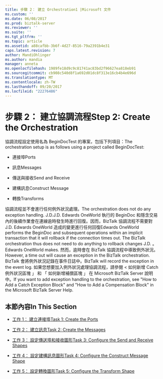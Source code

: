 ```yaml
---
title: 步驟 2： 建立 Orchestration1 |Microsoft 文件
ms.custom: ''
ms.date: 06/08/2017
ms.prod: biztalk-server
ms.reviewer: ''
ms.suite: ''
ms.tgt_pltfrm: ''
ms.topic: article
ms.assetid: a88cafbb-3b6f-4d27-8516-79a2391b4e31
caps.latest.revision: 7
author: MandiOhlinger
ms.author: mandia
manager: anneta
ms.openlocfilehash: 1989fe18d9c9c81741ac83bd2f96627ea818eb91
ms.sourcegitcommit: cb908c540d8f1a692d01dc8f313e16cb4b4e696d
ms.translationtype: MT
ms.contentlocale: zh-TW
ms.lasthandoff: 09/20/2017
ms.locfileid: "22276486"
---
```

# <a name="step-2-create-the-orchestration"></a><span data-ttu-id="a53a7-102">步驟 2： 建立協調流程</span><span class="sxs-lookup"><span data-stu-id="a53a7-102">Step 2: Create the Orchestration</span></span>
<span data-ttu-id="a53a7-103">協調流程設定使用名為 BeginDocTest 的專案，包括下列項目：</span><span class="sxs-lookup"><span data-stu-id="a53a7-103">The orchestration setup is as follows using a project called BeginDocTest:</span></span>  
  
-   <span data-ttu-id="a53a7-104">連接埠</span><span class="sxs-lookup"><span data-stu-id="a53a7-104">Ports</span></span>  
  
-   <span data-ttu-id="a53a7-105">訊息</span><span class="sxs-lookup"><span data-stu-id="a53a7-105">Messages</span></span>  
  
-   <span data-ttu-id="a53a7-106">傳送與接收</span><span class="sxs-lookup"><span data-stu-id="a53a7-106">Send and Receive</span></span>  
  
-   <span data-ttu-id="a53a7-107">建構訊息</span><span class="sxs-lookup"><span data-stu-id="a53a7-107">Construct Message</span></span>  
  
-   <span data-ttu-id="a53a7-108">轉換</span><span class="sxs-lookup"><span data-stu-id="a53a7-108">Transforms</span></span>  
  
 <span data-ttu-id="a53a7-109">協調流程並不會進行任何例外狀況處理。</span><span class="sxs-lookup"><span data-stu-id="a53a7-109">The orchestration does not do any exception handling.</span></span> <span data-ttu-id="a53a7-110">J.D.</span><span class="sxs-lookup"><span data-stu-id="a53a7-110">J.D.</span></span> <span data-ttu-id="a53a7-111">Edwards OneWorld 執行的 BeginDoc 和隱含交易內的後續作業會在連線逾時發生時進行回復。因而，BizTalk 協調流程不需要對 J.D. Edwards OneWorld 造成的變更進行任何回復</span><span class="sxs-lookup"><span data-stu-id="a53a7-111">Edwards OneWorld performs the BeginDoc and subsequent operations within an implicit transaction that it will rollback if the connection times out. The BizTalk orchestration thus does not need to do anything to rollback changes J.D.</span></span> <span data-ttu-id="a53a7-112">。</span><span class="sxs-lookup"><span data-stu-id="a53a7-112">Edwards OneWorld makes.</span></span> <span data-ttu-id="a53a7-113">然而，逾時會在 BizTalk 協調流程中導致例外狀況。</span><span class="sxs-lookup"><span data-stu-id="a53a7-113">However, a time out will cause an exception in the BizTalk orchestration.</span></span> <span data-ttu-id="a53a7-114">BizTalk 會將例外狀況記錄在事件日誌中。</span><span class="sxs-lookup"><span data-stu-id="a53a7-114">BizTalk will record the exception in the event log.</span></span> <span data-ttu-id="a53a7-115">如果您想要加入例外狀況處理協調流程，請參閱 < 如何新增 Catch 例外狀況區塊 」 和 「 如何新增補償區塊 」 在 Microsoft BizTalk Server 說明中。</span><span class="sxs-lookup"><span data-stu-id="a53a7-115">If you want to add exception handling to the orchestration, see "How to Add a Catch Exception Block" and "How to Add a Compensation Block" in the Microsoft BizTalk Server Help.</span></span>  
  
## <a name="in-this-section"></a><span data-ttu-id="a53a7-116">本節內容</span><span class="sxs-lookup"><span data-stu-id="a53a7-116">In This Section</span></span>  
  
-   [<span data-ttu-id="a53a7-117">工作 1： 建立連接埠</span><span class="sxs-lookup"><span data-stu-id="a53a7-117">Task 1: Create the Ports</span></span>](../core/task-1-create-the-ports2.md)  
  
-   [<span data-ttu-id="a53a7-118">工作 2： 建立訊息</span><span class="sxs-lookup"><span data-stu-id="a53a7-118">Task 2: Create the Messages</span></span>](../core/task-2-create-the-messages1.md)  
  
-   [<span data-ttu-id="a53a7-119">工作 3： 設定傳送埠和接收圖形</span><span class="sxs-lookup"><span data-stu-id="a53a7-119">Task 3: Configure the Send and Receive Shapes</span></span>](../core/task-3-configure-the-send-and-receive-shapes1.md)  
  
-   [<span data-ttu-id="a53a7-120">工作 4： 設定建構訊息圖形</span><span class="sxs-lookup"><span data-stu-id="a53a7-120">Task 4: Configure the Construct Message Shape</span></span>](../core/task-4-configure-the-construct-message-shape2.md)  
  
-   [<span data-ttu-id="a53a7-121">工作 5： 設定轉換圖形</span><span class="sxs-lookup"><span data-stu-id="a53a7-121">Task 5: Configure the Transform Shape</span></span>](../core/task-5-configure-the-transform-shape1.md)